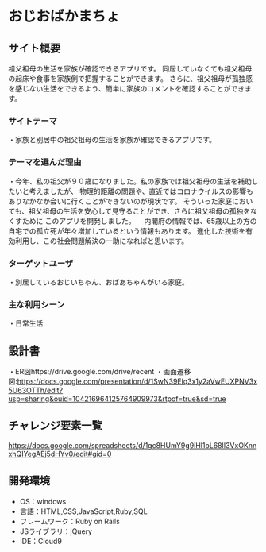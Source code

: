 # おじおばかまちょ

## サイト概要
祖父祖母の生活を家族が確認できるアプリです。
同居していなくても祖父祖母の起床や食事を家族側で把握することができます。
さらに、祖父祖母が孤独感を感じない生活をできるよう、簡単に家族のコメントを確認することができます。

### サイトテーマ
・家族と別居中の祖父祖母の生活を家族が確認できるアプリです。

### テーマを選んだ理由
・今年、私の祖父が９０歳になりました。私の家族では祖父祖母の生活を補助したいと考えましたが、
物理的距離の問題や、直近ではコロナウイルスの影響もありなかなか会いに行くことができないのが現状です。
そういった家庭においても、祖父祖母の生活を安心して見守ることができ、さらに祖父祖母の孤独をなくすために
このアプリを開発しました。
　内閣府の情報では、65歳以上の方の自宅での孤立死が年々増加しているという情報もあります。
進化した技術を有効利用し、この社会問題解決の一助になればと思います。
### ターゲットユーザ
・別居しているおじいちゃん、おばあちゃんがいる家庭。

### 主な利用シーン
・日常生活

## 設計書
・ER図https://drive.google.com/drive/recent
・画面遷移図:https://docs.google.com/presentation/d/1SwN39Elq3x1y2aVwEUXPNV3x5U63OTTh/edit?usp=sharing&ouid=104216964125764909973&rtpof=true&sd=true

## チャレンジ要素一覧
https://docs.google.com/spreadsheets/d/1gc8HUmY9g9iHl1bL68lI3VxOKnnxhQIYegAEj5dHYv0/edit#gid=0

## 開発環境
- OS：windows
- 言語：HTML,CSS,JavaScript,Ruby,SQL
- フレームワーク：Ruby on Rails
- JSライブラリ：jQuery
- IDE：Cloud9
